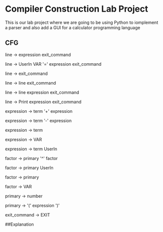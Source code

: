 # Compiler Construction Lab Project
This is our lab project where we are going to be using Python to iomplement a parser and also add a GUI for a calculator programming language

## CFG
line → expression exit_command

line → UserIn VAR '=' expression exit_command

line → exit_command

line → line exit_command

line → line expression exit_command

line → Print expression exit_command


expression → term '+' expression

expression → term '-' expression

expression → term

expression → VAR

expression → term UserIn


factor → primary '^' factor

factor → primary UserIn

factor → primary

factor → VAR


primary → number

primary → '(' expression ')'

exit_command → EXIT

##Explanation


